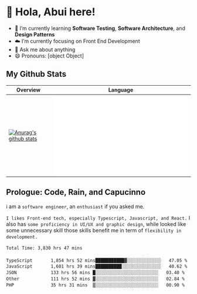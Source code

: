 # 👋 Hola, Abui here!

- 🌱 I’m currently learning **Software Testing**, **Software Architecture**, and **Design Patterns**
- ☁️ I’m currently focusing on Front End Development
- 💬 Ask me about anything
- 😄 Pronouns: [object Object]

## My Github Stats

| Overview | Language |
| --- | --- |
|[![Anurag's github stats](https://github-readme-stats.vercel.app/api?username=abui-am&count_private=true)](https://github.com/anuraghazra/github-readme-stats)|![Language](https://raw.githubusercontent.com/abui-am/stats/c6455f656dfce7acd3951e5ec5b25d72af0b2ee3/generated/languages.svg)|

## Prologue: Code, Rain, and Capucinno
i am a `software engineer`, an `enthusiast` if you asked me. 

`I likes Front-end tech, especially Typescript, Javascript, and React.` I also has `some proficiency in UI/UX and graphic design`, while looked like some unnecessary skill those skills benefit me in term of `flexibility in development.`


<!--START_SECTION:waka-->

```txt
Total Time: 3,830 hrs 47 mins

TypeScript       1,854 hrs 52 mins███████████▓░░░░░░░░░░░░░   47.05 %
JavaScript       1,601 hrs 39 mins██████████░░░░░░░░░░░░░░░   40.62 %
JSON             133 hrs 56 mins █░░░░░░░░░░░░░░░░░░░░░░░░   03.40 %
Other            111 hrs 52 mins ▓░░░░░░░░░░░░░░░░░░░░░░░░   02.84 %
PHP              35 hrs 31 mins  ▒░░░░░░░░░░░░░░░░░░░░░░░░   00.90 %
```

<!--END_SECTION:waka-->
